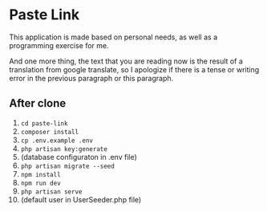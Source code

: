 # Paste Link
<p>This application is made based on personal needs, as well as a programming exercise for me.</p>

<p>And one more thing, the text that you are reading now is the result of a translation from google translate, so I apologize if there is a tense or writing error in the previous paragraph or this paragraph.</p>

## After clone
1. ```cd paste-link```
2. ```composer install```
3. ```cp .env.example .env```
4. ```php artisan key:generate```
5. (database configuraton in .env file)
6. ```php artisan migrate --seed```
7. ```npm install```
8. ```npm run dev```
9. ```php artisan serve```
10. (default user in UserSeeder.php file)
